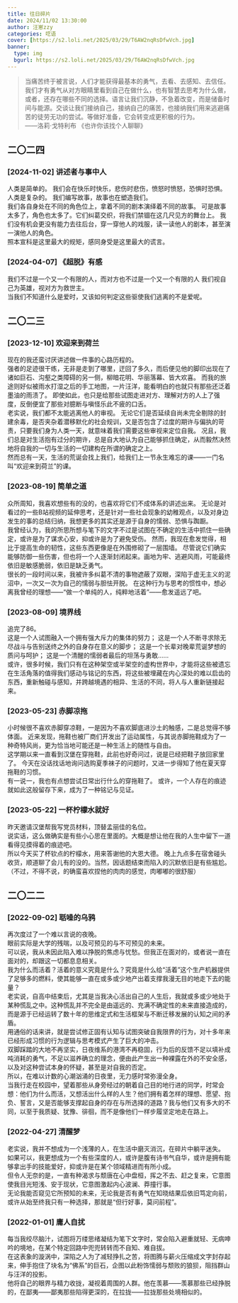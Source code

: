 ```yaml
---
title: 往日碎片
date: 2024/11/02 13:30:00
author: 汪崽zzy
categories: 呓语
cover: [https://s2.loli.net/2025/03/29/T6AW2nqRsDfwVch.jpg]
banner: 
  type: img
  bgurl: https://s2.loli.net/2025/03/29/T6AW2nqRsDfwVch.jpg
---
```


>当痛苦终于被言说，人们才能获得最基本的勇气，去看、去感知、去信任。我们才有勇气从对方眼睛里看到自己在做什么，也有智慧去思考为什么做，或者，还存在哪些不同的选择。语言让我们沉静，不急着改变，而是储备时间与能源。交谈让我们接纳自己，接纳自己的痛苦，也接纳我们用来逃避痛苦的徒劳无功的尝试。等做好准备，它会转变成更积极的行为。<br>
>——洛莉·戈特利布 《也许你该找个人聊聊》

## 二〇二四
### [2024-11-02] 讲述者与事中人
人类是简单的。
我们会在快乐时快乐，悲伤时悲伤，愤怒时愤怒，恐惧时恐惧。
人类是复杂的。
我们编写故事，故事也在塑造我们。<br>
我们各自身处在不同的角色位上，拿着不同的剧本演绎着不同的故事。
可是故事太多了，角色也太多了。它们纠葛交织，将我们禁锢在这几尺见方的舞台上。
我们没有机会更没有能力去往后台，穿一穿他人的戏服，读一读他人的剧本，甚至演一演他人的角色。<br>
照本宣科是这里最大的规矩，感同身受是这里最大的谎言。

### [2024-04-07] 《超脱》有感
我们不过是一个又一个有限的人，而对方也不过是一个又一个有限的人
我们视自己为英雄，视对方为救世主。<br>
当我们不知道什么是爱时，又该如何判定这些驱使我们逃离的不是爱呢。

## 二〇二三
### [2023-12-10] 欢迎来到荷兰
现在的我还蛮讨厌讲述做一件事的心路历程的。<br>
强者的足迹很干练，无非是走到了哪里，迂回了多久，而后便见他的脚印出现在了诸如巨石、沟壑之类障碍的另一侧，柳暗花明、华丽落幕、皆大欢喜。
而我的旅途则好似被雨水打湿之后的手工地图，一片汪洋，能看明白的也就只有那些还泛着墨油的雨渍了。
即使如此，也只是给那些试图走进对方、理解对方的人上了强度，反倒便宜了那些对臆断与嗔怪乐此不疲的口舌。<br>
老实说，我们都不太能逃离他人的审视。
无论它们是否延续自尚未完全剔除的封建余毒，是否夹杂着潜移默化的社会规训，又是否包含了过度的期许与偏执的苛责，只要我们身为人类一天，就意味着我们需要这些审视来定位自我。
况且，我们总是对生活抱有过分的期许，总是自大地认为自己能够抓住确定，从而毅然决然地将自我的一切与生活的一切建构在所谓的确定之上。<br>
然而总有一天，生活的荒诞会找上我们，给我们上一节永生难忘的课——一门名叫“欢迎来到荷兰”的课。

### [2023-08-19] 简单之道
众所周知，我喜欢想些有的没的，也喜欢将它们不成体系的讲述出来。
无论是对看过的一些B站视频的延伸思考，还是针对一些社会现象的幼稚观点，以及对身边发生的事的总结归纳，我想更多的其实还是源于自身的懦弱、恐惧与踟蹰。<br>
我曾经认为，我的所思所想与笔下的文字不过是试图在不确定的生活中抓住一些确定，或许是为了谋求心安，抑或许是为了避免受伤。
然而，我现在愈发觉得，相比于提高生命的韧性，这些东西更像是在外围修砌了一层围墙。
尽管说它们确实能够防御一些伤害，但也将一个人逐渐封闭起来。画地为牢、逃避风雨，可能最终依旧是敏感脆弱，依旧是缺乏勇气。<br>
很长的一段时间以来，我被许多纠葛不清的事物遮蔽了双眼，深陷于虚无主义的泥沼中，一次又一次为自己的懦弱与胆怯开脱。
在这种行为与思考的惯性中，想必离我曾经的理想——“做一个单纯的人，纯粹地活着”——愈发遥远了吧。

### [2023-08-09] 境界线
追完了86。<br>
这是一个人试图融入一个拥有强大斥力的集体的努力；
这是一个人不断寻求除无尽战斗与告别送终之外的自身存在意义的脚步；
这是一个长辈对晚辈荒诞梦想的质问与呵护；
这是一个清醒的懦弱者最后的坦荡与勇敢……<br>
或许，很多时候，我们只有在这种架空或半架空的虚构世界中，才能将这些被遗忘在生活角落的值得我们感动与铭记的东西，将这些被埋藏在内心深处的难以启齿的东西，重新触碰与感知，并跨越境遇的相异、生活的不同，将人与人重新链接起来。

### [2023-05-23] 赤脚凉拖
小时候很不喜欢赤脚穿凉鞋，一是因为不喜欢脚底进沙土的触感，二是总觉得不够体面。
近来发现，拖鞋也被厂商们开发出了运动属性，与其说赤脚拖鞋成为了一种奇特风尚，更为恰当地可能还是一种生活上的随性与自由。<br>
这学期以来一直看到汉堡在穿拖鞋，此前也好奇问过，说是已经把鞋子放回家里了。
今天在没话找话地询问选购夏季袜子的问题时，又进一步得知了他在夏天穿拖鞋的习惯。<br>
有一说一，我也有点想尝试日常出行什么的穿拖鞋了。
或许，一个人存在的痕迹就如此这般留存下来，成为了一种铭记与见证。

### [2023-05-22] 一杯柠檬水就好
昨天邀请汉堡帮我写党员材料，顶替孟丽佳的名位。<br>
说实话，这么做确实是有些小心思在里面的。大概是想让他在我的人生中留下一道看得见摸得着的痕迹吧。<br>
所以今天买了杯钦点的柠檬水，用来答谢他的大恩大德。
晚上九点多在宿舍碰头收货，顺道聊了会儿有的没的。当然，因话题结束而陷入的沉默依旧是有些尴尬。
（不过，不得不说，的确蛮喜欢捏他的肉肉的感觉，肉嘟嘟的很舒服）

## 二〇二二
### [2022-09-02] 聒噪的乌鸦
再次度过了一个难以言说的夜晚。<br>
眼前实际是大学的残喘，以及可预见的与不可预见的未来。<br>
可以说，我从未因此陷入难以挣脱的焦虑与忧愁。但我正在面对的，或者说一直在面对的，却跟这一切都息息相关。<br>
我为什么而活着？活着的意义究竟是什么？究竟是什么给“活着”这个生产机器提供了足够多的燃料，使其能够一直在或多或少地产出着支撑我漫无目的地走下去的能量？<br>
老实说，自高中结束后，尤其是当我决心活出自己的人生后，我就或多或少地处于某种慌乱之中。这种慌乱并不完全是由遥远的、充满不确定性的未来直接造成的，而是源于已经运转了数十年的思维定式和生活框架与不断迁移发展的认知之间的矛盾。<br>
用通俗的话来讲，就是尝试修正固有认知与试图突破自我限界的行为，对十多年来已经形成习惯的行为逻辑与思考模式产生了巨大的冲击。<br>
双脚踩踏的大地不再坚实，日夜维系的港湾不再稳固，行为后的反馈不足以填补成吨消耗的勇气，不足以滋养确立的理念，便由此产生出一种裸露在外的不安全感，以及对这种尝试本身的怀疑，甚至是对自我的否定。<br>
所以，在难以计数的心潮汹涌的日夜里，无力感时常弥漫全身。<br>
当我行走在校园中，望着那些从身旁经过的朝着自己目的地行进的同学，时常会想：他们为什么而活，又想活出什么样的人生？他们拥有着怎样的理想、愿望、抱负、誓言，又是否能够支撑起自身的存在与所选择的道路？我与他们又有多大的不同，以至于我质疑、犹豫、徘徊，而不是像他们一样步履坚定地走在路上。

### [2022-04-27] 清醒梦
老实说，我并不想成为一个浅薄的人，在生活中磨灭消沉，在碎片中躺平迷失。<br>
如果可以，我更想成为一个有些深度的人，或许是腹有诗书气自华，或许是拥有能够拿出手的技能爱好，抑或许是在某个领域精进而有所小成。<br>
但令人无奈的是，一直有种渴求与颓唐在心中盘桓，挥之不去、赶之复来，它意图使我目光短浅、安于现状，它意图激起内心波澜、莽撞行事。<br>
无论我能否窥见它所预知的未来，无论我是否有勇气在知晓结果后依旧笃定向前，或许从始至终我只有一种选择，那就是“但行好事，莫问前程”。

### [2022-01-01] 庸人自扰
每当我绞尽脑汁，试图将万缕思绪凝结为笔下文字时，常会陷入避重就轻、无病呻吟的境地，在某个特定回路中兜兜转转而不自知、难自拔。<br>
在这表象的漩涡中，深陷之人为了减轻挣扎之苦，将图腾与薪火压缩成文字封存起来，伸手抱住了块名为“佛系”的巨石，企图以此粉饰懦弱与颓败的狼狈，阻挡群山与汪洋的投影。<br>
他将自己的眼界与精力收拢，凝视着周围的人群。他在羡慕——羡慕那些已经挣脱的，在鄙夷——鄙夷那些陷得更深的，在拉拢——拉拢那些处境相似的。
